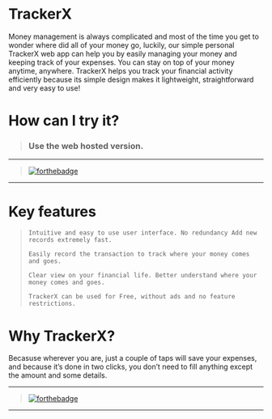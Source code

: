 # TrackerX

Money management is always complicated and most of the time you get to wonder where did all of your money go, luckily, our simple personal TrackerX web app can help you by easily managing your money and keeping track of your expenses. You can stay on top of your money anytime, anywhere. TrackerX helps you track your financial activity efficiently because its simple design makes it lightweight, straightforward and very easy to use! 

# How can I try it?

> ### Use the web hosted version.

---

> [![forthebadge](https://forthebadge.com/images/badges/check-it-out.svg)](https://debugleader.github.io/TrackerX)

---

# Key features
> ```
> Intuitive and easy to use user interface. No redundancy Add new records extremely fast.
> ```
> ```
> Easily record the transaction to track where your money comes and goes.
> ```
> ```
> Clear view on your financial life. Better understand where your money comes and goes.
> ```
> ```
> TrackerX can be used for Free, without ads and no feature restrictions.
> ```

# Why TrackerX?

Becasuse wherever you are, just a couple of taps will save your expenses, and because it’s done in two clicks, you don’t need to fill anything except the amount and some details.
 
---

> [![forthebadge](https://forthebadge.com/images/badges/built-with-love.svg)](https://debugleader.github.io)

---
